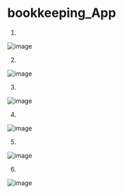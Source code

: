 # bookkeeping_App
1.
![image](https://github.com/chunjai369/bookkeeping_App/blob/master/image/222.JPG)

2.
![image](https://github.com/chunjai369/bookkeeping_App/blob/master/image/333.JPG)

3.
![image](https://github.com/chunjai369/bookkeeping_App/blob/master/image/444.JPG)

4.
![image](https://github.com/chunjai369/bookkeeping_App/blob/master/image/555.JPG)

5.
![image](https://github.com/chunjai369/bookkeeping_App/blob/master/image/666.JPG)

6.
![image](https://github.com/chunjai369/bookkeeping_App/blob/master/image/777.JPG)
